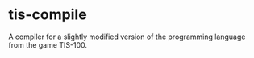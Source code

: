 # tis-compile
A compiler for a slightly modified version of the programming language from the game TIS-100.
